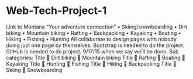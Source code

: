# Web-Tech-Project-1

Link to Montana
“Your adventure connection”
•	Skiing/snowboarding
•	Dirt biking
•	Mountain biking
•	Rafting
•	Backpacking
•	Kayaking
•	Boating
•	Hiking
•	Fishing
•	Hunting
All collaborate to design pages with nobody doing just one page by themselves. Bootstrap is needed to do the project. GitHub is needed to do project.  9/17/15 when we say we’ll be done. 
Sub categories: 
	Title
	Dirt biking
	Mountain biking
	Title
	Rafting
	Boating
	Kayaking
	Title
	Hunting 
	Fishing
	Title
	Hiking
	Backpacking
	Title
	Skiing
	Snowboarding

